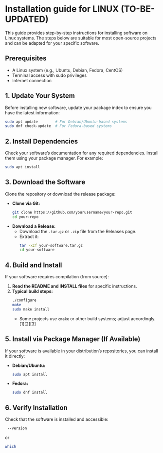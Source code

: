 # Installation guide for LINUX (TO-BE-UPDATED)


This guide provides step-by-step instructions for installing software on Linux systems. The steps below are suitable for most open-source projects and can be adapted for your specific software.

## Prerequisites

- A Linux system (e.g., Ubuntu, Debian, Fedora, CentOS)
- Terminal access with sudo privileges
- Internet connection

## 1. Update Your System

Before installing new software, update your package index to ensure you have the latest information:

```bash
sudo apt update        # For Debian/Ubuntu-based systems
sudo dnf check-update  # For Fedora-based systems
```


## 2. Install Dependencies

Check your software’s documentation for any required dependencies. Install them using your package manager. For example:

```bash
sudo apt install  
```


## 3. Download the Software

Clone the repository or download the release package:

- **Clone via Git:**
  ```bash
  git clone https://github.com/yourusername/your-repo.git
  cd your-repo
  ```
- **Download a Release:**
  - Download the `.tar.gz` or `.zip` file from the Releases page.
  - Extract it:
    ```bash
    tar -xzf your-software.tar.gz
    cd your-software
    ```


## 4. Build and Install

If your software requires compilation (from source):

1. **Read the README and INSTALL files** for specific instructions.
2. **Typical build steps:**
   ```bash
   ./configure
   make
   sudo make install
   ```
   - Some projects use `cmake` or other build systems; adjust accordingly.
[1][2][3]

## 5. Install via Package Manager (If Available)

If your software is available in your distribution’s repositories, you can install it directly:

- **Debian/Ubuntu:**
  ```bash
  sudo apt install 
  ```
- **Fedora:**
  ```bash
  sudo dnf install 
  ```


## 6. Verify Installation

Check that the software is installed and accessible:

```bash
 --version
```
or
```bash
which 
```
